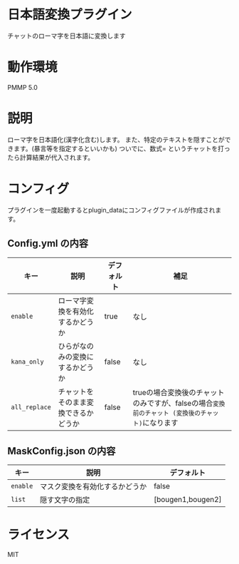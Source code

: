 # 日本語変換プラグイン
チャットのローマ字を日本語に変換します

# 動作環境
PMMP 5.0

# 説明
ローマ字を日本語化(漢字化含む)します。
また、特定のテキストを隠すことができます。(暴言等を指定するといいかも)
ついでに、数式= というチャットを打ったら計算結果が代入されます。

# コンフィグ
プラグインを一度起動するとplugin_dataにコンフィグファイルが作成されます。

## Config.yml の内容
|**キー**|**説明**|**デフォルト**|**補足**|
|------------|------------------------|------------|------------|
|`enable`|ローマ字変換を有効化するかどうか|true|なし|
|`kana_only`|ひらがなのみの変換にするかどうか|false|なし|
|`all_replace`|チャットをそのまま変換できるかどうか|false|trueの場合変換後のチャットのみですが、falseの場合`変換前のチャット (変換後のチャット)`になります|
## MaskConfig.json の内容
|**キー**|**説明**|**デフォルト**|
|------------|------------------------|------------|
|`enable`|マスク変換を有効化するかどうか|false|
|`list`|隠す文字の指定|[bougen1,bougen2]|

# ライセンス
MIT
